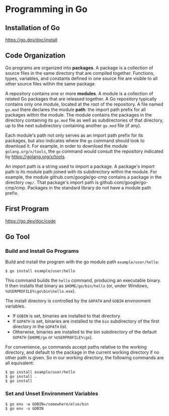 # Programming in Go

## Installation of Go

https://go.dev/doc/install

## Code Organization

Go programs are organized into **packages**. A package is a collection of source files in the same directory that are compiled together.
Functions, types, variables, and constants defined in one source file are visible to all other source files within the same package.

A repository contains one or more **modules**. A module is a collection of related Go packages that are released together.
A Go repository typically contains only one module, located at the root of the repository.
A file named `go.mod` there declares the module **path**: the import path prefix for all packages within the module.
The module contains the packages in the directory containing its `go.mod` file as well as subdirectories of that directory, up to the next subdirectory containing another `go.mod` file (if any).

Each module's path not only serves as an import path prefix for its packages, but also indicates where the `go` command should look to download it.
For example, in order to download the module `golang.org/x/tools`, the `go` command would consult the repository indicated by https://golang.org/x/tools.

An import path is a string used to import a package. A package's import path is its module path joined with its subdirectory within the module.
For example, the module github.com/google/go-cmp contains a package in the directory `cmp/`. That package's import path is github.com/google/go-cmp/cmp.
Packages in the standard library do not have a module path prefix.

## First Program

https://go.dev/doc/code

## Go Tool

### Build and Install Go Programs

Build and install the program with the go module path `example/user/hello`:

```
$ go install example/user/hello
```

This command builds the `hello` command, producing an executable binary.
It then installs that binary as `$HOME/go/bin/hello` (or, under Windows, `%USERPROFILE%\go\bin\hello.exe`).

The install directory is controlled by the `GOPATH` and `GOBIN` environment variables.
- If `GOBIN` is set, binaries are installed to that directory.
- If `GOPATH` is set, binaries are installed to the `bin` subdirectory of the first directory in the `GOPATH` list.
- Otherwise, binaries are installed to the bin subdirectory of the default `GOPATH` (`$HOME/go` or `%USERPROFILE%\go`).

For convenience, `go` commands accept paths relative to the working directory, and default to the package in the current working directory if no other path is given.
So in our working directory, the following commands are all equivalent:

```
$ go install example/user/hello
$ go install .
$ go install
```

### Set and Unset Environment Variables

```
$ go env -w GOBIN=/somewhere/else/bin
$ go env -u GOBIN
```
